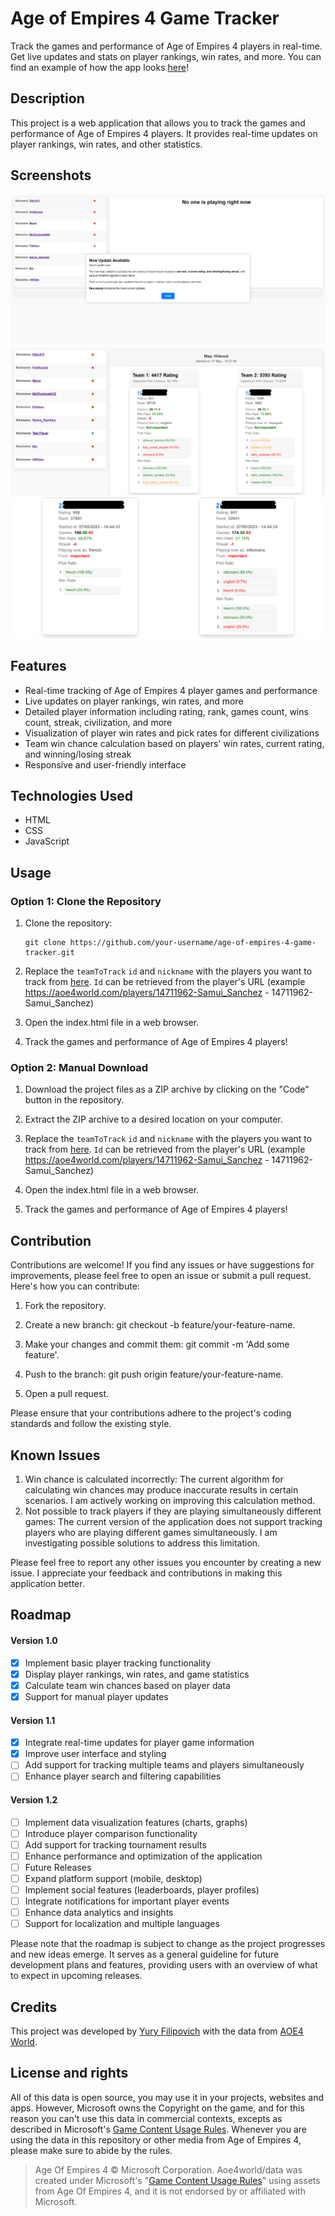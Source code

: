 # Age of Empires 4 Game Tracker

Track the games and performance of Age of Empires 4 players in real-time. Get live updates and stats on player rankings, win rates, and more.
You can find an example of how the app looks [here](https://aoe-4.vercel.app/)!

## Description

This project is a web application that allows you to track the games and performance of Age of Empires 4 players. It provides real-time updates on player rankings, win rates, and other statistics.

## Screenshots

![Screenshot 1](images/screenshots/screenshot-1.png)
![Screenshot 2](images/screenshots/screenshot-2.png)
![Screenshot 3](images/screenshots/screenshot-3.png)

## Features

- Real-time tracking of Age of Empires 4 player games and performance
- Live updates on player rankings, win rates, and more
- Detailed player information including rating, rank, games count, wins count, streak, civilization, and more
- Visualization of player win rates and pick rates for different civilizations
- Team win chance calculation based on players' win rates, current rating, and winning/losing streak
- Responsive and user-friendly interface

## Technologies Used

- HTML
- CSS
- JavaScript

## Usage

### Option 1: Clone the Repository

1. Clone the repository:

   ```shell
   git clone https://github.com/your-username/age-of-empires-4-game-tracker.git
2. Replace the `teamToTrack` `id` and `nickname` with the players you want to track from [here](https://aoe4world.com). `Id` can be retrieved from the player's URL (example  https://aoe4world.com/players/14711962-Samui_Sanchez - 14711962-Samui_Sanchez)
3. Open the index.html file in a web browser.
4. Track the games and performance of Age of Empires 4 players!   

### Option 2: Manual Download

1. Download the project files as a ZIP archive by clicking on the "Code" button in the repository.

2. Extract the ZIP archive to a desired location on your computer.

3. Replace the `teamToTrack` `id` and `nickname` with the players you want to track from [here](https://aoe4world.com). `Id` can be retrieved from the player's URL (example  https://aoe4world.com/players/14711962-Samui_Sanchez - 14711962-Samui_Sanchez)
4. Open the index.html file in a web browser.
5. Track the games and performance of Age of Empires 4 players!   

## Contribution
Contributions are welcome! If you find any issues or have suggestions for improvements, please feel free to open an issue or submit a pull request. Here's how you can contribute:

1. Fork the repository.

2. Create a new branch: git checkout -b feature/your-feature-name.

3. Make your changes and commit them: git commit -m 'Add some feature'.

4. Push to the branch: git push origin feature/your-feature-name.

5. Open a pull request.

Please ensure that your contributions adhere to the project's coding standards and follow the existing style.

## Known Issues
1. Win chance is calculated incorrectly: The current algorithm for calculating win chances may produce inaccurate results in certain scenarios. I am actively working on improving this calculation method.
2. Not possible to track players if they are playing simultaneously different games: The current version of the application does not support tracking players who are playing different games simultaneously. I am investigating possible solutions to address this limitation.

Please feel free to report any other issues you encounter by creating a new issue. I appreciate your feedback and contributions in making this application better.

## Roadmap
#### Version 1.0

- [X] Implement basic player tracking functionality
- [X] Display player rankings, win rates, and game statistics
- [X] Calculate team win chances based on player data
- [X] Support for manual player updates

#### Version 1.1

- [X] Integrate real-time updates for player game information
- [X] Improve user interface and styling
- [ ] Add support for tracking multiple teams and players simultaneously
- [ ] Enhance player search and filtering capabilities

#### Version 1.2

- [ ] Implement data visualization features (charts, graphs)
- [ ] Introduce player comparison functionality
- [ ] Add support for tracking tournament results
- [ ] Enhance performance and optimization of the application
- [ ] Future Releases
- [ ] Expand platform support (mobile, desktop)
- [ ] Implement social features (leaderboards, player profiles)
- [ ] Integrate notifications for important player events
- [ ] Enhance data analytics and insights
- [ ] Support for localization and multiple languages

Please note that the roadmap is subject to change as the project progresses and new ideas emerge. It serves as a general guideline for future development plans and features, providing users with an overview of what to expect in upcoming releases.

## Credits
This project was developed by [Yury Filipovich](https://www.linkedin.com/in/yury-filipovich/) with the data from [AOE4 World](https://aoe4world.com/).

## License and rights

All of this data is open source, you may use it in your projects, websites and apps. However, Microsoft owns the Copyright on the game, and for this reason you can't use this data in commercial contexts, excepts as described in Microsoft's [Game Content Usage Rules](https://www.xbox.com/en-US/developers/rules). Whenever you are using the data in this repository or other media from Age of Empires 4, please make sure to abide by the rules.

> Age Of Empires 4 © Microsoft Corporation.
> Aoe4world/data was created under Microsoft's "[Game Content Usage Rules](https://www.xbox.com/en-US/developers/rules)" using assets from Age Of Empires 4, and it is not endorsed by or affiliated with Microsoft.
